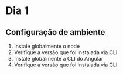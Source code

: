 

# Dia 1

## Configuração de ambiente

 1. Instale globalmente o node
 2. Verifique a versão que foi instalada via CLI
 3. Instale globalmente a CLI do Angular 
 4. Verifique a versão que foi instalada via CLI


